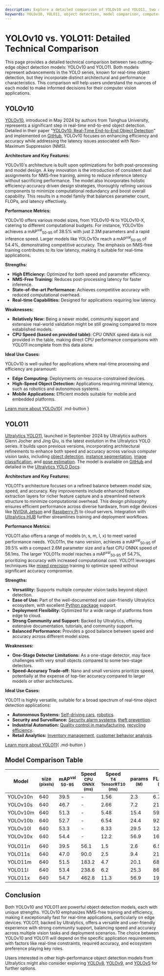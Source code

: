 ```yaml
---
description: Explore a detailed comparison of YOLOv10 and YOLO11, two advanced object detection models. Understand their performance, strengths, and ideal use cases.
keywords: YOLOv10, YOLO11, object detection, model comparison, computer vision, real-time detection, NMS-free training, Ultralytics models, edge computing, accuracy vs speed
---
```


# YOLOv10 vs. YOLO11: Detailed Technical Comparison

This page provides a detailed technical comparison between two cutting-edge object detection models: YOLOv10 and YOLO11. Both models represent advancements in the YOLO series, known for real-time object detection, but they incorporate distinct architectural and performance characteristics. This comparison will help users understand the nuances of each model to make informed decisions for their computer vision applications.

<script async src="https://cdn.jsdelivr.net/npm/chart.js"></script>
<script defer src="../../javascript/benchmark.js"></script>

<canvas id="modelComparisonChart" width="1024" height="400" active-models='["YOLOv10", "YOLO11"]'></canvas>

## YOLOv10

[YOLOv10](https://docs.ultralytics.com/models/yolov10/), introduced in May 2024 by authors from Tsinghua University, represents a significant step in real-time end-to-end object detection. Detailed in their paper "[YOLOv10: Real-Time End-to-End Object Detection](https://arxiv.org/abs/2405.14458)" and implemented on [GitHub](https://github.com/THU-MIG/yolov10), YOLOv10 focuses on enhancing efficiency and accuracy while addressing the latency issues associated with Non-Maximum Suppression (NMS).

**Architecture and Key Features:**

YOLOv10's architecture is built upon optimizations for both post-processing and model design. A key innovation is the introduction of consistent dual assignments for NMS-free training, aiming to reduce inference latency without sacrificing performance. The model also incorporates holistic efficiency-accuracy driven design strategies, thoroughly refining various components to minimize computational redundancy and boost overall capability. This results in a model family that balances parameter count, FLOPs, and latency effectively.

**Performance Metrics:**

YOLOv10 offers various model sizes, from YOLOv10-N to YOLOv10-X, catering to different computational budgets. For instance, YOLOv10n achieves a mAP<sup>val</sup><sub>50-95</sub> of 38.5% with just 2.3M parameters and a rapid inference speed. Larger models like YOLOv10x reach a mAP<sup>val</sup><sub>50-95</sub> of 54.4%, demonstrating competitive accuracy. The emphasis on NMS-free training contributes to its low latency, making it suitable for real-time applications.

**Strengths:**

- **High Efficiency:** Optimized for both speed and parameter efficiency.
- **NMS-Free Training:** Reduces post-processing latency for faster inference.
- **State-of-the-art Performance:** Achieves competitive accuracy with reduced computational overhead.
- **Real-time Capabilities:** Designed for applications requiring low latency.

**Weaknesses:**

- **Relatively New:** Being a newer model, community support and extensive real-world validation might be still growing compared to more established models.
- **CPU Speed (based on provided table):** CPU ONNX speed data is not provided in the table, making direct CPU performance comparisons with YOLO11 incomplete from this data alone.

**Ideal Use Cases:**

YOLOv10 is well-suited for applications where real-time processing and efficiency are paramount:

- **Edge Computing:** Deployments on resource-constrained devices.
- **High-Speed Object Detection:** Applications requiring minimal latency, such as robotics and autonomous systems.
- **Mobile Applications:** Efficient models suitable for mobile and embedded platforms.

[Learn more about YOLOv10](https://docs.ultralytics.com/models/yolov10/){ .md-button }

## YOLO11

[Ultralytics YOLO11](https://docs.ultralytics.com/models/yolo11/), launched in September 2024 by Ultralytics authors Glenn Jocher and Jing Qiu, is the latest evolution in the Ultralytics YOLO series. It builds upon previous versions, incorporating architectural refinements to enhance both speed and accuracy across various computer vision tasks, including [object detection](https://www.ultralytics.com/glossary/object-detection), [instance segmentation](https://www.ultralytics.com/glossary/instance-segmentation), [image classification](https://docs.ultralytics.com/tasks/classify/), and [pose estimation](https://docs.ultralytics.com/tasks/pose/). The model is available on [GitHub](https://github.com/ultralytics/ultralytics) and detailed in the [Ultralytics YOLO Docs](https://docs.ultralytics.com/).

**Architecture and Key Features:**

YOLO11's architecture focuses on a refined balance between model size, speed, and accuracy. Key improvements include enhanced feature extraction layers for richer feature capture and a streamlined network structure to minimize computational overhead. This design philosophy ensures efficient performance across diverse hardware, from edge devices like [NVIDIA Jetson](https://docs.ultralytics.com/guides/nvidia-jetson/) and [Raspberry Pi](https://docs.ultralytics.com/guides/raspberry-pi/) to cloud servers. Integration with [Ultralytics HUB](https://www.ultralytics.com/hub) further streamlines training and deployment workflows.

**Performance Metrics:**

YOLO11 also offers a range of models (n, s, m, l, x) to meet varied performance needs. YOLO11n, the nano version, achieves a mAP<sup>val</sup><sub>50-95</sub> of 39.5% with a compact 2.6M parameter size and a fast CPU ONNX speed of 56.1ms. The larger YOLO11x model reaches a mAP<sup>val</sup><sub>50-95</sub> of 54.7%, prioritizing accuracy with increased computational cost. YOLO11 leverages techniques like [mixed precision](https://www.ultralytics.com/glossary/mixed-precision) training to optimize speed without significant accuracy compromise.

**Strengths:**

- **Versatility:** Supports multiple computer vision tasks beyond object detection.
- **Ease of Use:** Part of the well-documented and user-friendly Ultralytics ecosystem, with excellent [Python package](https://pypi.org/project/ultralytics/) support.
- **Deployment Flexibility:** Optimized for a wide range of platforms from edge to cloud.
- **Strong Community and Support:** Backed by Ultralytics, offering extensive documentation, tutorials, and community support.
- **Balanced Performance:** Provides a good balance between speed and accuracy across different model sizes.

**Weaknesses:**

- **One-Stage Detector Limitations:** As a one-stage detector, may face challenges with very small objects compared to some two-stage detectors.
- **Speed-Accuracy Trade-off:** Nano and small versions prioritize speed, potentially at the expense of top-tier accuracy compared to larger models or other architectures.

**Ideal Use Cases:**

YOLO11 is highly versatile, suitable for a broad spectrum of real-time object detection applications:

- **Autonomous Systems:** [Self-driving cars](https://www.ultralytics.com/solutions/ai-in-self-driving), [robotics](https://www.ultralytics.com/glossary/robotics).
- **Security and Surveillance:** [Security alarm systems](https://www.ultralytics.com/blog/security-alarm-system-projects-with-ultralytics-yolov8), [theft prevention](https://www.ultralytics.com/blog/computer-vision-for-theft-prevention-enhancing-security).
- **Industrial Automation:** [Quality control in manufacturing](https://www.ultralytics.com/solutions/ai-in-manufacturing), [recycling efficiency](https://www.ultralytics.com/blog/recycling-efficiency-the-power-of-vision-ai-in-automated-sorting).
- **Retail Analytics:** [Inventory management](https://www.ultralytics.com/blog/ai-for-smarter-retail-inventory-management), [customer behavior analysis](https://www.ultralytics.com/blog/achieving-retail-efficiency-with-ai).

[Learn more about YOLO11](https://docs.ultralytics.com/models/yolo11/){ .md-button }

## Model Comparison Table

| Model    | size<br><sup>(pixels) | mAP<sup>val<br>50-95 | Speed<br><sup>CPU ONNX<br>(ms) | Speed<br><sup>T4 TensorRT10<br>(ms) | params<br><sup>(M) | FLOPs<br><sup>(B) |
| -------- | --------------------- | -------------------- | ------------------------------ | ----------------------------------- | ------------------ | ----------------- |
| YOLOv10n | 640                   | 39.5                 | -                              | 1.56                                | 2.3                | 6.7               |
| YOLOv10s | 640                   | 46.7                 | -                              | 2.66                                | 7.2                | 21.6              |
| YOLOv10m | 640                   | 51.3                 | -                              | 5.48                                | 15.4               | 59.1              |
| YOLOv10b | 640                   | 52.7                 | -                              | 6.54                                | 24.4               | 92.0              |
| YOLOv10l | 640                   | 53.3                 | -                              | 8.33                                | 29.5               | 120.3             |
| YOLOv10x | 640                   | 54.4                 | -                              | 12.2                                | 56.9               | 160.4             |
|          |                       |                      |                                |                                     |                    |                   |
| YOLO11n  | 640                   | 39.5                 | 56.1                           | 1.5                                 | 2.6                | 6.5               |
| YOLO11s  | 640                   | 47.0                 | 90.0                           | 2.5                                 | 9.4                | 21.5              |
| YOLO11m  | 640                   | 51.5                 | 183.2                          | 4.7                                 | 20.1               | 68.0              |
| YOLO11l  | 640                   | 53.4                 | 238.6                          | 6.2                                 | 25.3               | 86.9              |
| YOLO11x  | 640                   | 54.7                 | 462.8                          | 11.3                                | 56.9               | 194.9             |

## Conclusion

Both YOLOv10 and YOLO11 are powerful object detection models, each with unique strengths. YOLOv10 emphasizes NMS-free training and efficiency, making it exceptionally fast for real-time applications, particularly on edge devices. YOLO11, backed by Ultralytics, offers a versatile and user-friendly experience with strong community support, balancing speed and accuracy across multiple vision tasks and deployment scenarios. The choice between YOLOv10 and YOLO11 will depend on the specific application requirements, with factors like real-time constraints, required accuracy, and ecosystem preference playing key roles.

Users interested in other high-performance object detection models from Ultralytics might also consider exploring [YOLOv8](https://docs.ultralytics.com/models/yolov8/), [YOLOv9](https://docs.ultralytics.com/models/yolov9/), and [YOLOv5](https://docs.ultralytics.com/models/yolov5/) for further options.
